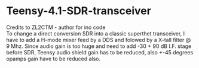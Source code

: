 # Teensy-4.1-SDR-transceiver<br>
Credits to ZL2CTM - author for ino code<br>
To change a direct conversion SDR into a classic superthet transceiver, I have to add a H-mode mixer feed    by a DDS and folowed by a X-tall filter @ 9 Mhz.
Since audio gain is too huge and need to add -30 + 90 dB I.F. stage before SDR, Teensy audio shield gain has to be reduced, also +-45 degrees opamps gain have to be reduced also.

